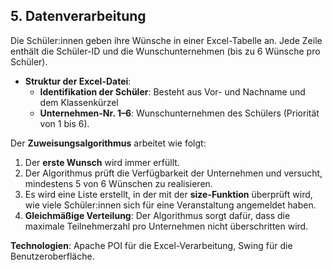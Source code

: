 ## 5. Datenverarbeitung

Die Schüler:innen geben ihre Wünsche in einer Excel-Tabelle an. Jede Zeile enthält die Schüler-ID und die Wunschunternehmen (bis zu 6 Wünsche pro Schüler).

- **Struktur der Excel-Datei**:
    - **Identifikation der Schüler**: Besteht aus Vor- und Nachname und dem Klassenkürzel
    - **Unternehmen-Nr. 1–6**: Wunschunternehmen des Schülers (Priorität von 1 bis 6).

Der **Zuweisungsalgorithmus** arbeitet wie folgt:

1. Der **erste Wunsch** wird immer erfüllt.
2. Der Algorithmus prüft die Verfügbarkeit der Unternehmen und versucht, mindestens 5 von 6 Wünschen zu realisieren.
3. Es wird eine Liste erstellt, in der mit der **size-Funktion** überprüft wird, wie viele Schüler:innen sich für eine Veranstaltung angemeldet haben.
4. **Gleichmäßige Verteilung**: Der Algorithmus sorgt dafür, dass die maximale Teilnehmerzahl pro Unternehmen nicht überschritten wird.

**Technologien**: Apache POI für die Excel-Verarbeitung, Swing für die Benutzeroberfläche.